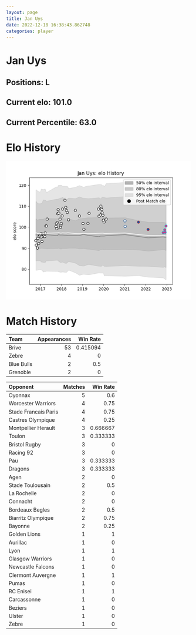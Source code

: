 ```yaml
---  
layout: page  
title: Jan Uys  
date: 2022-12-18 16:38:43.862748  
categories: player  
---
```

# Jan Uys

## Positions: L

## Current elo: 101.0

## Current Percentile: 63.0

# Elo History


![elo history](history_JanUys.png)
# Match History


| Team       |   Appearances |   Win Rate |
|:-----------|--------------:|-----------:|
| Brive      |            53 |   0.415094 |
| Zebre      |             4 |   0        |
| Blue Bulls |             2 |   0.5      |
| Grenoble   |             2 |   0        |

| Opponent             |   Matches |   Win Rate |
|:---------------------|----------:|-----------:|
| Oyonnax              |         5 |   0.6      |
| Worcester Warriors   |         4 |   0.75     |
| Stade Francais Paris |         4 |   0.75     |
| Castres Olympique    |         4 |   0.25     |
| Montpellier Herault  |         3 |   0.666667 |
| Toulon               |         3 |   0.333333 |
| Bristol Rugby        |         3 |   0        |
| Racing 92            |         3 |   0        |
| Pau                  |         3 |   0.333333 |
| Dragons              |         3 |   0.333333 |
| Agen                 |         2 |   0        |
| Stade Toulousain     |         2 |   0.5      |
| La Rochelle          |         2 |   0        |
| Connacht             |         2 |   0        |
| Bordeaux Begles      |         2 |   0.5      |
| Biarritz Olympique   |         2 |   0.75     |
| Bayonne              |         2 |   0.25     |
| Golden Lions         |         1 |   1        |
| Aurillac             |         1 |   0        |
| Lyon                 |         1 |   1        |
| Glasgow Warriors     |         1 |   0        |
| Newcastle Falcons    |         1 |   0        |
| Clermont Auvergne    |         1 |   1        |
| Pumas                |         1 |   0        |
| RC Enisei            |         1 |   1        |
| Carcassonne          |         1 |   0        |
| Beziers              |         1 |   0        |
| Ulster               |         1 |   0        |
| Zebre                |         1 |   0        |